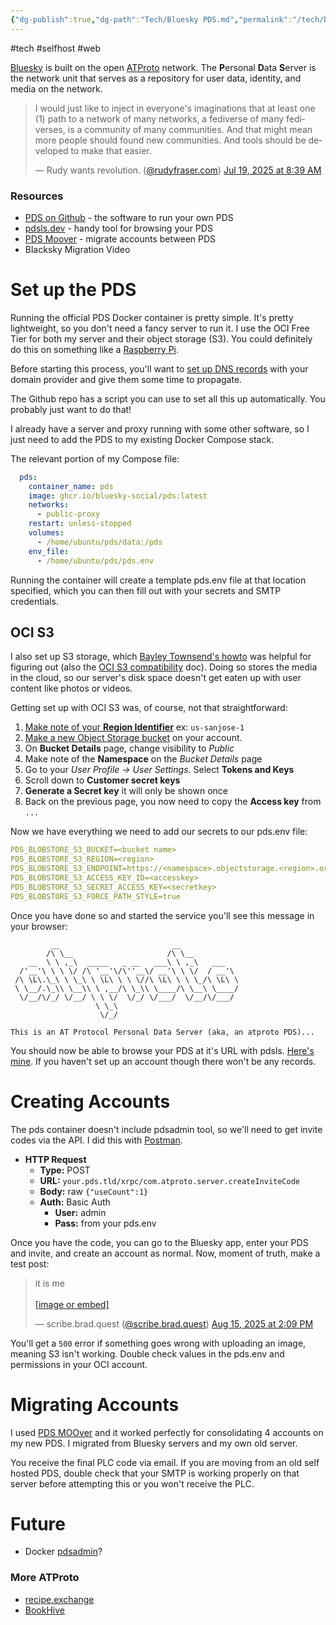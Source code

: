 ```yaml
---
{"dg-publish":true,"dg-path":"Tech/Bluesky PDS.md","permalink":"/tech/bluesky-pds/","noteIcon":"2"}
---
```


#tech #selfhost #web 

[Bluesky](https://bsky.app/) is built on the open [ATProto](https://atproto.com/) network. The **P**ersonal **D**ata **S**erver is the network unit that serves as a repository for user data, identity, and media on the network.

<blockquote class="bluesky-embed" data-bluesky-uri="at://did:plc:w4xbfzo7kqfes5zb7r6qv3rw/app.bsky.feed.post/3ludcalt7i224" data-bluesky-cid="bafyreigkq2j5c4pov7uqzvyijctafsyroyb4ws63hug2djsz7x267s2zva" data-bluesky-embed-color-mode="dark"><p lang="en">I would just like to inject in everyone&#x27;s imaginations that at least one (1) path to a network of many networks, a fediverse of many fediverses, is a community of many communities. And that might mean more people should found new communities. And tools should be developed to make that easier.</p>&mdash; Rudy wants revolution. (<a href="https://bsky.app/profile/did:plc:w4xbfzo7kqfes5zb7r6qv3rw?ref_src=embed">@rudyfraser.com</a>) <a href="https://bsky.app/profile/did:plc:w4xbfzo7kqfes5zb7r6qv3rw/post/3ludcalt7i224?ref_src=embed">Jul 19, 2025 at 8:39 AM</a></blockquote><script async src="https://embed.bsky.app/static/embed.js" charset="utf-8"></script>

### Resources
* [PDS on Github](https://github.com/bluesky-social/pds) - the software to run your own PDS
* [pdsls.dev](https://pdsls.dev/) - handy tool for browsing your PDS
* [PDS Moover](https://pdsmoover.com/) - migrate accounts between PDS
* Blacksky Migration Video
# Set up the PDS
Running the official PDS Docker container is pretty simple. It's pretty lightweight, so you don't need a fancy server to run it. I use the OCI Free Tier for both my server and their object storage (S3). You could definitely do this on something like a [Raspberry Pi](https://amzn.to/4mNYSNL).

Before starting this process, you'll want to [set up DNS records](https://github.com/bluesky-social/pds?tab=readme-ov-file#configure-dns-for-your-domain) with your domain provider and give them some time to propagate. 

The Github repo has a script you can use to set all this up automatically. You probably just want to do that!

I already have a server and proxy running with some other software, so I just need to add the PDS to my existing Docker Compose stack.

The relevant portion of my Compose file:
```yaml
  pds:
    container_name: pds
    image: ghcr.io/bluesky-social/pds:latest
    networks:
      - public-proxy
    restart: unless-stopped
    volumes:
      - /home/ubuntu/pds/data:/pds
    env_file:
      - /home/ubuntu/pds/pds.env
```

Running the container will create a template pds.env file at that location specified, which you can then fill out with your secrets and SMTP credentials.
## OCI S3
I also set up S3 storage, which [Bayley Townsend's howto](https://baileytownsend.dev/articles/s3-blob-store) was helpful for figuring out (also the [OCI S3 compatibility](https://docs.oracle.com/en-us/iaas/Content/Object/Tasks/s3compatibleapi.htm) doc). Doing so stores the media in the cloud, so our server's disk space doesn't get eaten up with user content like photos or videos.

Getting set up with OCI S3 was, of course, not that straightforward:
1. [Make note of your **Region Identifier**](https://docs.oracle.com/en-us/iaas/Content/General/Concepts/regions.htm) ex: `us-sanjose-1`
2. [Make a new Object Storage bucket](https://cloud.oracle.com/object-storage) on your account.
3. On **Bucket Details** page, change visibility to *Public*
4. Make note of the **Namespace** on the *Bucket Details* page
5. Go to your *User Profile -> User Settings*. Select **Tokens and Keys**
6. Scroll down to **Customer secret keys**
7. **Generate a Secret key** it will only be shown once
8. Back on the previous page, you now need to copy the **Access key** from `...`

Now we have everything we need to add our secrets to our pds.env file:
```YAML
PDS_BLOBSTORE_S3_BUCKET=<bucket name>
PDS_BLOBSTORE_S3_REGION=<region>
PDS_BLOBSTORE_S3_ENDPOINT=https://<namespace>.objectstorage.<region>.oraclecloud.com
PDS_BLOBSTORE_S3_ACCESS_KEY_ID=<accesskey>
PDS_BLOBSTORE_S3_SECRET_ACCESS_KEY=<secretkey>
PDS_BLOBSTORE_S3_FORCE_PATH_STYLE=true
```

Once you have done so and started the service you'll see this message in your browser:
```
         __                         __
        /\ \__                     /\ \__
    __  \ \ ,_\  _____   _ __   ___\ \ ,_\   ___
  /'__'\ \ \ \/ /\ '__'\/\''__\/ __'\ \ \/  / __'\
 /\ \L\.\_\ \ \_\ \ \L\ \ \ \//\ \L\ \ \ \_/\ \L\ \
 \ \__/.\_\\ \__\\ \ ,__/\ \_\\ \____/\ \__\ \____/
  \/__/\/_/ \/__/ \ \ \/  \/_/ \/___/  \/__/\/___/
                   \ \_\
                    \/_/

This is an AT Protocol Personal Data Server (aka, an atproto PDS)...
```

You should now be able to browse your PDS at it's URL with pdsls. [Here's mine](https://pdsls.dev/hermitary.brad.quest). If you haven't set up an account though there won't be any records.
# Creating Accounts
The pds container doesn't include pdsadmin tool, so we'll need to get invite codes via the API. I did this with [Postman](https://postman.co).

* **HTTP Request**
	* **Type:** POST
	* **URL:** `your.pds.tld/xrpc/com.atproto.server.createInviteCode`
	* **Body:** raw `{"useCount":1}`
	* **Auth:** Basic Auth
		* **User:** admin
		* **Pass:** from your pds.env

Once you have the code, you can go to the Bluesky app, enter your PDS and invite, and create an account as normal. Now, moment of truth, make a test post:

<blockquote class="bluesky-embed" data-bluesky-uri="at://did:plc:nkurkqfdnnrplphhjnuksdzl/app.bsky.feed.post/3lwhrb2tedk2z" data-bluesky-cid="bafyreigure4da6zirxcercgp4f7hsufymdqs4vlh4d654ibzpfyddlypsy" data-bluesky-embed-color-mode="dark"><p lang="en">it is me<br><br><a href="https://bsky.app/profile/did:plc:nkurkqfdnnrplphhjnuksdzl/post/3lwhrb2tedk2z?ref_src=embed">[image or embed]</a></p>&mdash; scribe.brad.quest (<a href="https://bsky.app/profile/did:plc:nkurkqfdnnrplphhjnuksdzl?ref_src=embed">@scribe.brad.quest</a>) <a href="https://bsky.app/profile/did:plc:nkurkqfdnnrplphhjnuksdzl/post/3lwhrb2tedk2z?ref_src=embed">Aug 15, 2025 at 2:09 PM</a></blockquote><script async src="https://embed.bsky.app/static/embed.js" charset="utf-8"></script>

You'll get a `500` error if something goes wrong with uploading an image, meaning S3 isn't working. Double check values in the pds.env and permissions in your OCI account.
# Migrating Accounts
I used [PDS MOOver](https://pdsmoover.com/) and it worked perfectly for consolidating 4 accounts on my new PDS. I migrated from Bluesky servers and my own old server.

You receive the final PLC code via email. If you are moving from an old self hosted PDS, double check that your SMTP is working properly on that server before attempting this or you won't receive the PLC.
# Future
* Docker [pdsadmin](https://github.com/cr0ssing/pdsadmin-docker)?
### More ATProto
* [recipe.exchange](https://recipe.exchange/)
* [BookHive](https://bookhive.buzz/)